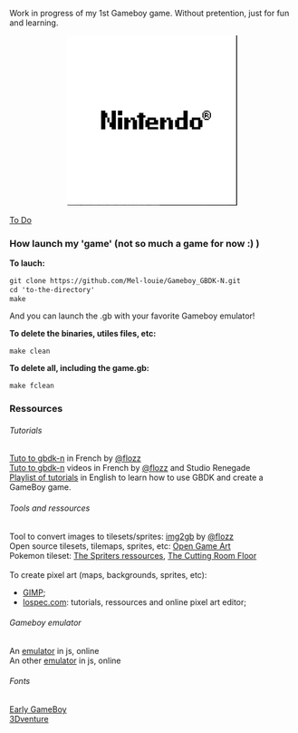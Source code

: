 Work in progress of my 1st Gameboy game.
Without pretention, just for fun and learning.

<div align="center"><img src="./game.gif"
     alt="an animated a gif of a work in prgress game"></div>

<a href="./ToDo.md">To Do</a><br>

### How launch my 'game' (not so much a game for now :) )

<b>To lauch:</b>

````
git clone https://github.com/Mel-louie/Gameboy_GBDK-N.git
cd 'to-the-directory'
make
````
And you can launch the .gb with your favorite Gameboy emulator!

<b>To delete the binaries, utiles files, etc:</b>

````
make clean
````

<b>To delete all, including the game.gb:</b>

````
make fclean
````

### Ressources

<h6>Tutorials</h6>
<a href="https://blog.flozz.fr/category/gameboy.html">Tuto to gbdk-n</a> in French by <a href="https://github.com/flozz">@flozz</a><br>
<a href="https://www.youtube.com/playlist?list=PLz2msaUAjsFdrg0jOQGWFzjiKZnB1o9od">Tuto to gbdk-n</a> videos in French by <a href="https://github.com/flozz">@flozz</a> and Studio Renegade<br>
<a href="https://www.youtube.com/watch?v=HIsWR_jLdwo&list=PLeEj4c2zF7PaFv5MPYhNAkBGrkx4iPGJo">Playlist of tutorials</a> in English to learn how to use GBDK and create a GameBoy game.<br>

<h6>Tools and ressources</h6>
Tool to convert images to tilesets/sprites: <a href="https://github.com/flozz/img2gb">img2gb</a> by <a href="https://github.com/flozz">@flozz</a><br>
Open source tilesets, tilemaps, sprites, etc: <a href="https://opengameart.org/">Open Game Art</a><br>
Pokemon tileset: <a href="https://www.spriters-resource.com/">The Spriters ressources</a>, <a href="https://tcrf.net/The_Cutting_Room_Floor">The Cutting Room Floor</a><br><br>
To create pixel art (maps, backgrounds, sprites, etc):
<ul>
	<li><a href="https://www.gimp.org/downloads/">GIMP</a>;</li>
	<li><a href="https://lospec.com/">lospec.com</a>: tutorials, ressources and online pixel art editor;</li>
</ul>

<h6>Gameboy emulator</h6>
An <a href="http://gb.alexaladren.net/">emulator</a> in js, online<br>
An other <a href="https://toadking.com/retroarch/gambatte.html">emulator</a> in js, online<br>

<h6>Fonts</h6>
<a href="https://www.dafont.com/early-gameboy.font">Early GameBoy</a><br>
<a href="https://www.dafont.com/fr/3dventure.font">3Dventure</a><br>
